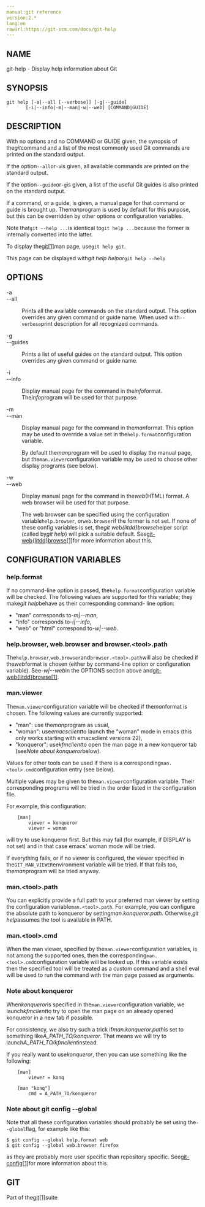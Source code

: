 ```yaml
---
manual:git reference
version:2.*
lang:en
rawUrl:https://git-scm.com/docs/git-help
---
```



## NAME<a name="_name"></a>


git-help - Display help information about Git





## SYNOPSIS<a name="_synopsis"></a>

```
git help [-a|--all [--verbose]] [-g|--guide]
	   [-i|--info|-m|--man|-w|--web] [COMMAND|GUIDE]
```




## DESCRIPTION<a name="_description"></a>


With no options and no COMMAND or GUIDE given, the synopsis of the<em>git</em>command and a list of the most commonly used Git commands are printed on the standard output.




If the option`--all`or`-a`is given, all available commands are printed on the standard output.




If the option`--guide`or`-g`is given, a list of the useful Git guides is also printed on the standard output.




If a command, or a guide, is given, a manual page for that command or guide is brought up. The<em>man</em>program is used by default for this purpose, but this can be overridden by other options or configuration variables.




Note that`git --help ...`is identical to`git help ...`because the former is internally converted into the latter.




To display the[git[1]](%2248  "")man page, use`git help git`.




This page can be displayed with<em>git help help</em>or`git help --help`





## OPTIONS<a name="_options"></a>
<dl><dt id='git-help--a'>-a</dt><dt id='git-help---all'>--all</dt><dd>

Prints all the available commands on the standard output. This option overrides any given command or guide name. When used with`--verbose`print description for all recognized commands.

</dd><dt id='git-help--g'>-g</dt><dt id='git-help---guides'>--guides</dt><dd>

Prints a list of useful guides on the standard output. This option overrides any given command or guide name.

</dd><dt id='git-help--i'>-i</dt><dt id='git-help---info'>--info</dt><dd>

Display manual page for the command in the<em>info</em>format. The<em>info</em>program will be used for that purpose.

</dd><dt id='git-help--m'>-m</dt><dt id='git-help---man'>--man</dt><dd>

Display manual page for the command in the<em>man</em>format. This option may be used to override a value set in the`help.format`configuration variable.



By default the<em>man</em>program will be used to display the manual page, but the`man.viewer`configuration variable may be used to choose other display programs (see below).


</dd><dt id='git-help--w'>-w</dt><dt id='git-help---web'>--web</dt><dd>

Display manual page for the command in the<em>web</em>(HTML) format. A web browser will be used for that purpose.



The web browser can be specified using the configuration variable`help.browser`, or`web.browser`if the former is not set. If none of these config variables is set, the<em>git web{litdd}browse</em>helper script (called by<em>git help</em>) will pick a suitable default. See[git-web{litdd}browse[1]](%5743  "")for more information about this.


</dd></dl>



## CONFIGURATION VARIABLES<a name="_configuration_variables"></a>

### help.format<a name="_help_format"></a>


If no command-line option is passed, the`help.format`configuration variable will be checked. The following values are supported for this variable; they make<em>git help</em>behave as their corresponding command- line option:



* &quot;man&quot; corresponds to<em>-m|--man</em>,
* &quot;info&quot; corresponds to<em>-i|--info</em>,
* &quot;web&quot; or &quot;html&quot; correspond to<em>-w|--web</em>.



### help.browser, web.browser and browser.&lt;tool&gt;.path<a name="_help_browser_web_browser_and_browser_tool_path"></a>


The`help.browser`,`web.browser`and`browser.<tool>.path`will also be checked if the<em>web</em>format is chosen (either by command-line option or configuration variable). See<em>-w|--web</em>in the OPTIONS section above and[git-web{litdd}browse[1]](%5743  "").




### man.viewer<a name="_man_viewer"></a>


The`man.viewer`configuration variable will be checked if the<em>man</em>format is chosen. The following values are currently supported:



* &quot;man&quot;: use the<em>man</em>program as usual,
* &quot;woman&quot;: use<em>emacsclient</em>to launch the &quot;woman&quot; mode in emacs (this only works starting with emacsclient versions 22),
* &quot;konqueror&quot;: use<em>kfmclient</em>to open the man page in a new konqueror tab (see<em>Note about konqueror</em>below).



Values for other tools can be used if there is a corresponding`man.<tool>.cmd`configuration entry (see below).




Multiple values may be given to the`man.viewer`configuration variable. Their corresponding programs will be tried in the order listed in the configuration file.




For example, this configuration:



```
	[man]
		viewer = konqueror
		viewer = woman
```




will try to use konqueror first. But this may fail (for example, if DISPLAY is not set) and in that case emacs&#39; woman mode will be tried.




If everything fails, or if no viewer is configured, the viewer specified in the`GIT_MAN_VIEWER`environment variable will be tried. If that fails too, the<em>man</em>program will be tried anyway.




### man.&lt;tool&gt;.path<a name="_man_tool_path"></a>


You can explicitly provide a full path to your preferred man viewer by setting the configuration variable`man.<tool>.path`. For example, you can configure the absolute path to konqueror by setting<em>man.konqueror.path</em>. Otherwise,<em>git help</em>assumes the tool is available in PATH.




### man.&lt;tool&gt;.cmd<a name="_man_tool_cmd"></a>


When the man viewer, specified by the`man.viewer`configuration variables, is not among the supported ones, then the corresponding`man.<tool>.cmd`configuration variable will be looked up. If this variable exists then the specified tool will be treated as a custom command and a shell eval will be used to run the command with the man page passed as arguments.




### Note about konqueror<a name="_note_about_konqueror"></a>


When<em>konqueror</em>is specified in the`man.viewer`configuration variable, we launch<em>kfmclient</em>to try to open the man page on an already opened konqueror in a new tab if possible.




For consistency, we also try such a trick if<em>man.konqueror.path</em>is set to something like<em>A_PATH_TO/konqueror</em>. That means we will try to launch<em>A_PATH_TO/kfmclient</em>instead.




If you really want to use<em>konqueror</em>, then you can use something like the following:



```
	[man]
		viewer = konq

	[man "konq"]
		cmd = A_PATH_TO/konqueror
```




### Note about git config --global<a name="_note_about_git_config_global"></a>


Note that all these configuration variables should probably be set using the`--global`flag, for example like this:



```
$ git config --global help.format web
$ git config --global web.browser firefox
```




as they are probably more user specific than repository specific. See[git-config[1]](%2249  "")for more information about this.






## GIT<a name="_git"></a>


Part of the[git[1]](%2248  "")suite





